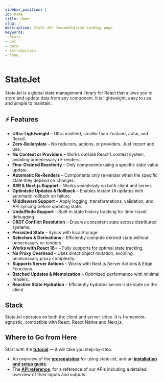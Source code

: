 ```yaml
---
sidebar_position: 1
id: home
title: Home
slug: /
description: State Jet documentation landing page
keywords:
- State
- Jet
- data
- introduction
- home
---
```


# StateJet

StateJet is a global state management library for React that allows you to store and update data from any component. It is lightweight, easy to use, and simple to maintain.

## ⚡ Features

- **Ultra-Lightweight** – Ultra minified, smaller than Zustand, Jotai, and Recoil.
- **Zero-Boilerplate** – No reducers, actions, or providers. Just import and use.
- **No Context or Providers** – Works outside React’s context system, avoiding unnecessary re-renders.
- **Fine-Grained Reactivity** – Only components using a specific state value update.
- **Automatic Re-Renders** – Components only re-render when the specific state they depend on changes.
- **SSR & Next.js Support** – Works seamlessly on both client and server.
- **Optimistic Updates & Rollback** – Enables instant UI updates with automatic rollback on failure.
- **Middleware Support** – Apply logging, transformations, validation, and API syncing before updating state.
- **Undo/Redo Support** – Built-in state history tracking for time-travel debugging.
- **CRDT Conflict Resolution** – Ensures consistent state across distributed systems.
- **Persisted State** – Syncs with localStorage.
- **Selectors & Derivations** – Efficiently compute derived state without unnecessary re-renders.
- **Works with React 18+** – Fully supports for optimal state tracking.
- **No Proxy Overhead** – Uses direct object mutation, avoiding unnecessary proxy complexity.
- **Supports Server Actions** – Works with Next.js Server Actions & Edge Functions.
- **Batched Updates & Memoization** – Optimized performance with minimal renders.
- **Reactive State Hydration** – Efficiently hydrates server-side state on the client.

## Stack

StateJet operates on both the client and server sides. It is framework-agnostic, compatible with React, React Native and Next.js.

## Where to Go from Here

<div className="bigCallToAction">
Start with the <strong><a href="/docs/tutorial/intro/">tutorial</a></strong> — it will take you step-by-step.
</div>


- An overview of the **[prerequisites](/docs/getting-started/prerequisites/)** for using state-jet, and an **[installation and setup guide](/docs/getting-started/installation-and-setup/)**.
- The **[API reference](/docs/api-reference/global-state/)**, for a reference of our APIs including a detailed overview of their inputs and outputs.
